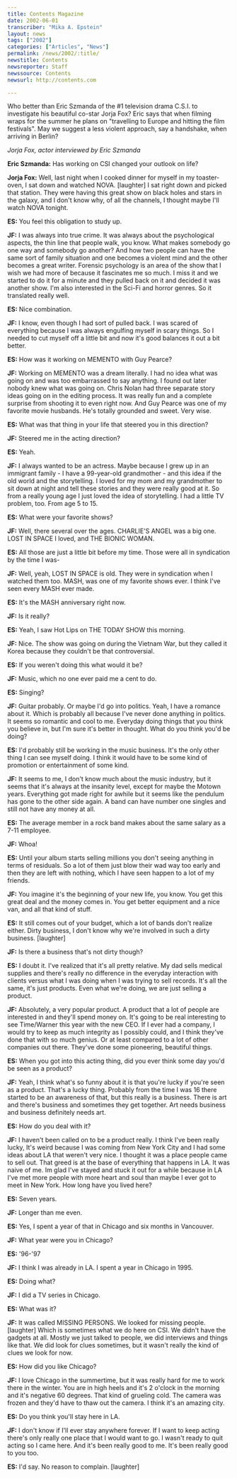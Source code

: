 ```yaml
---
title: Contents Magazine
date: 2002-06-01
transcriber: "Mika A. Epstein"
layout: news
tags: ["2002"]
categories: ["Articles", "News"]
permalink: /news/2002/:title/
newstitle: Contents
newsreporter: Staff
newssource: Contents
newsurl: http://contents.com

---
```


Who better than Eric Szmanda of the #1 television drama C.S.I. to investigate his beautiful co-star Jorja Fox? Eric says that when filming wraps for the summer he plans on "travelling to Europe and hitting the film festivals". May we suggest a less violent approach, say a handshake, when arriving in Berlin?

*Jorja Fox, actor interviewed by Eric Szmanda*

**Eric Szmanda:** Has working on CSI changed your outlook on life?

**Jorja Fox:** Well, last night when I cooked dinner for myself in my toaster-oven, I sat down and watched NOVA. [laughter] I sat right down and picked that station. They were having this great show on black holes and stars in the galaxy, and I don't know why, of all the channels, I thought maybe I'll watch NOVA tonight.

**ES:** You feel this obligation to study up.

**JF:** I was always into true crime. It was always about the psychological aspects, the thin line that people walk, you know. What makes somebody go one way and somebody go another? And how two people can have the same sort of family situation and one becomes a violent mind and the other becomes a great writer. Forensic psychology is an area of the show that I wish we had more of because it fascinates me so much. I miss it and we started to do it for a minute and they pulled back on it and decided it was another show. I'm also interested in the Sci-Fi and horror genres. So it translated really well.

**ES:** Nice combination.

**JF:** I know, even though I had sort of pulled back. I was scared of everything because I was always engulfing myself in scary things. So I needed to cut myself off a little bit and now it's good balances it out a bit better.

**ES:** How was it working on MEMENTO with Guy Pearce?

**JF:** Working on MEMENTO was a dream literally. I had no idea what was going on and was too embarrassed to say anything. I found out later nobody knew what was going on. Chris Nolan had three separate story ideas going on in the editing process. It was really fun and a complete surprise from shooting it to even right now. And Guy Pearce was one of my favorite movie husbands. He's totally grounded and sweet. Very wise.

**ES:** What was that thing in your life that steered you in this direction?

**JF:** Steered me in the acting direction?

**ES:** Yeah.

**JF:** I always wanted to be an actress. Maybe because I grew up in an immigrant family - I have a 99-year-old grandmother - and this idea if the old world and the storytelling. I loved for my mom and my grandmother to sit down at night and tell these stories and they were really good at it. So from a really young age I just loved the idea of storytelling. I had a little TV problem, too. From age 5 to 15.

**ES:** What were your favorite shows?

**JF:** Well, there several over the ages. CHARLIE'S ANGEL was a big one. LOST IN SPACE I loved, and THE BIONIC WOMAN.

**ES:** All those are just a little bit before my time. Those were all in syndication by the time I was-

**JF:** Well, yeah, LOST IN SPACE is old. They were in syndication when I watched them too. MASH, was one of my favorite shows ever. I think I've seen every MASH ever made.

**ES:** It's the MASH anniversary right now.

**JF:** Is it really?

**ES:** Yeah, I saw Hot Lips on THE TODAY SHOW this morning.

**JF:** Nice. The show was going on during the Vietnam War, but they called it Korea because they couldn't be that controversial.

**ES:** If you weren't doing this what would it be?

**JF:** Music, which no one ever paid me a cent to do.

**ES:** Singing?

**JF:** Guitar probably. Or maybe I'd go into politics. Yeah, I have a romance about it. Which is probably all because I've never done anything in politics. It seems so romantic and cool to me. Everyday doing things that you think you believe in, but I'm sure it's better in thought. What do you think you'd be doing?

**ES:** I'd probably still be working in the music business. It's the only other thing I can see myself doing. I think it would have to be some kind of promotion or entertainment of some kind.

**JF:** It seems to me, I don't know much about the music industry, but it seems that it's always at the insanity level, except for maybe the Motown years. Everything got made right for awhile but it seems like the pendulum has gone to the other side again. A band can have number one singles and still not have any money at all.

**ES:** The average member in a rock band makes about the same salary as a 7-11 employee.

**JF:** Whoa!

**ES:** Until your album starts selling millions you don't seeing anything in terms of residuals. So a lot of them just blow their wad way too early and then they are left with nothing, which I have seen happen to a lot of my friends.

**JF:** You imagine it's the beginning of your new life, you know. You get this great deal and the money comes in. You get better equipment and a nice van, and all that kind of stuff.

**ES:** It still comes out of your budget, which a lot of bands don't realize either. Dirty business, I don't know why we're involved in such a dirty business. [laughter]

**JF:** Is there a business that's not dirty though?

**ES:** I doubt it. I've realized that it's all pretty relative. My dad sells medical supplies and there's really no difference in the everyday interaction with clients versus what I was doing when I was trying to sell records. It's all the same, it's just products. Even what we're doing, we are just selling a product.

**JF:** Absolutely, a very popular product. A product that a lot of people are interested in and they'll spend money on. It's going to be real interesting to see Time/Warner this year with the new CEO. If I ever had a company, I would try to keep as much integrity as I possibly could, and I think they've done that with so much genius. Or at least compared to a lot of other companies out there. They've done some pioneering, beautiful things.

**ES:** When you got into this acting thing, did you ever think some day you'd be seen as a product?

**JF:** Yeah, I think what's so funny about it is that you're lucky if you're seen as a product. That's a lucky thing. Probably from the time I was 16 there started to be an awareness of that, but this really is a business. There is art and there's business and sometimes they get together. Art needs business and business definitely needs art.

**ES:** How do you deal with it?

**JF:** I haven't been called on to be a product really. I think I've been really lucky, It's weird because I was coming from New York City and I had some ideas about LA that weren't very nice. I thought it was a place people came to sell out. That greed is at the base of everything that happens in LA. It was naive of me. Im glad I've stayed and stuck it out for a while because in LA I've met more people with more heart and soul than maybe I ever got to meet in New York. How long have you lived here?

**ES:** Seven years.

**JF:** Longer than me even.

**ES:** Yes, I spent a year of that in Chicago and six months in Vancouver.

**JF:** What year were you in Chicago?

**ES:** '96-'97

**JF:** I think I was already in LA. I spent a year in Chicago in 1995.

**ES:** Doing what?

**JF:** I did a TV series in Chicago.

**ES:** What was it?

**JF:** It was called MISSING PERSONS. We looked for missing people. [laughter] Which is sometimes what we do here on CSI. We didn't have the gadgets at all. Mostly we just talked to people, we did interviews and things like that. We did look for clues sometimes, but it wasn't really the kind of clues we look for now.

**ES:** How did you like Chicago?

**JF:** I love Chicago in the summertime, but it was really hard for me to work there in the winter. You are in high heels and it's 2 o'clock in the morning and it's negative 60 degrees. That kind of grueling cold. The camera was frozen and they'd have to thaw out the camera. I think it's an amazing city.

**ES:** Do you think you'll stay here in LA.

**JF:** I don't know if I'll ever stay anywhere forever. If I want to keep acting there's only really one place that I would want to go. I wasn't ready to quit acting so I came here. And it's been really good to me. It's been really good to you too.

**ES:** I'd say. No reason to complain. [laughter]
